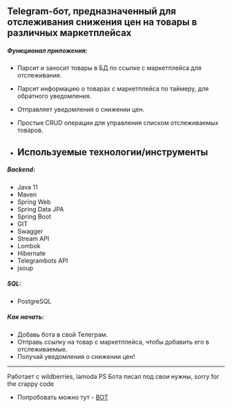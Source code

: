 ## Telegram-бот, предназначенный для отслеживания снижения цен на товары в различных маркетплейсах


##### Функционал приложения:
- Парсит и заносит товары в БД по ссылке с маркетплейса для отслеживания.
- Парсит информацию о товарах с маркетплейса по таймеру, для обратного уведомления.
- Отправляет уведомления о снижении цен.
- Простые CRUD операции для управления списком отслеживаемых товаров.

- ## Используемые технологии/инструменты
##### Backend:
- Java 11
- Maven
- Spring Web
- Spring Data JPA
- Spring Boot
- GIT
- Swagger
- Stream API
- Lombok
- Hibernate
- Telegrambots API
- jsoup

##### SQL:
- PostgreSQL

##### Как начать:
- Добавь бота в свой Телеграм.
- Отправь ссылку на товар с маркетплейса, чтобы добавить его в отслеживаемые.
- Получай уведомления о снижении цен!
---
Работает с wildberries, lamoda
PS Бота писал под свои нужны, sorry for the crappy code
- Попробовать можно тут - [BOT](https://t.me/PriceAlert_Track_Bot)
